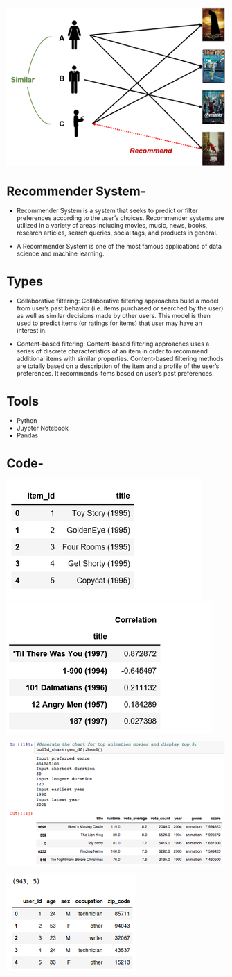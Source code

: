
![r1](images/r1.png)

# Recommender System-

+ Recommender System is a system that seeks to predict or filter preferences according to the user’s choices. 
  Recommender systems are utilized in a variety of areas including     movies, music, news, books, research articles,
  search queries, social tags, and products in general.

+  A Recommender System is one of the most famous applications of data science and machine learning.


# Types

+ Collaborative filtering: Collaborative filtering approaches build a model from user’s past behavior
(i.e. items purchased or searched by the user) as well as similar decisions     made by other users. 
This model is then used to predict items (or ratings for items) that user may have an interest in.


+ Content-based filtering: Content-based filtering approaches uses a series of discrete characteristics 
  of an item in order to recommend additional items with similar properties. Content-based filtering methods 
  are totally based on a description of the item and a profile of the user’s preferences. It recommends items 
  based on user’s past preferences.
  
 # Tools 
 
 + Python
 + Juypter Notebook
 + Pandas
  
# Code-
![a_1](images/a_1.png)
![a_2](images/a_2.png)

![a_3](images/a_3.png)


![a_4](images/a_4.png)
